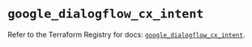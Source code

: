 # `google_dialogflow_cx_intent`

Refer to the Terraform Registry for docs: [`google_dialogflow_cx_intent`](https://registry.terraform.io/providers/hashicorp/google/6.34.1/docs/resources/dialogflow_cx_intent).
